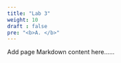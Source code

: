 ```yaml
---
title: "Lab 3"
weight: 10
draft : false
pre: "<b>A. </b>"
---
```


Add page Markdown content here......

